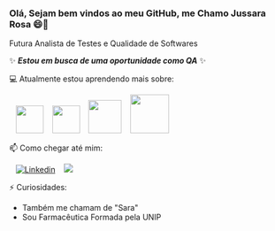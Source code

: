 ### Olá, Sejam bem vindos ao meu GitHub, me Chamo Jussara Rosa 😄👋
Futura Analista de Testes e Qualidade de Softwares

✨ ***Estou em busca de uma oportunidade como QA*** ✨

💻 Atualmente estou aprendendo mais sobre:

<div style="display: inline">
  &nbsp;&nbsp;&nbsp;<img widht="50" height="50" src="https://cdn.jsdelivr.net/gh/devicons/devicon/icons/java/java-original.svg" />
  &nbsp;&nbsp;&nbsp;<img widht="50" height="50" src="https://cdn.jsdelivr.net/gh/devicons/devicon/icons/vscode/vscode-original-wordmark.svg" />
  &nbsp;&nbsp;&nbsp;<img widht="60" height="60" src="https://cdn.jsdelivr.net/gh/devicons/devicon/icons/mysql/mysql-original-wordmark.svg" />
  &nbsp;&nbsp;&nbsp;<img widht="70" height="70" src="https://cdn.jsdelivr.net/gh/devicons/devicon/icons/cucumber/cucumber-plain-wordmark.svg" />
  
  
  </div>

📫 Como chegar até mim:

&nbsp;&nbsp;&nbsp;[![Linkedin](https://img.shields.io/badge/linkedin-%230077B5.svg?style=for-the-badge&logo=Linkedin&logoColor=white)](https://linkedin.com/in/jussara-rosa)&nbsp;&nbsp;&nbsp;
<a href = "mailto:contato@jussarar308"><img src="https://img.shields.io/badge/Gmail-D14836?style=for-the-badge&logo=gmail&logoColor=white" target="_blank"></a>

⚡ Curiosidades:
- Também me chamam de "Sara"
- Sou Farmacêutica Formada pela UNIP

